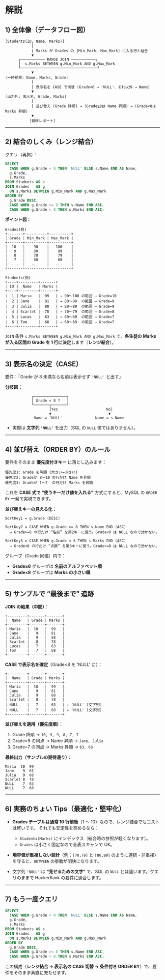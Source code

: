 # 解説

## 1) 全体像（データフロー図）

```text
[Students(ID, Name, Marks)]
            │
            │ Marks が Grades の [Min_Mark, Max_Mark] に入る行と結合
            ▼
      ┌─────────── RANGE JOIN ───────────┐
      │  s.Marks BETWEEN g.Min_Mark AND g.Max_Mark
      └───────────────────────────────────┘
            ▼
[一時結果: Name, Marks, Grade]
            │
            │ 表示名を CASE で切替 (Grade<8 → 'NULL'、それ以外 → Name)
            ▼
[出力列: 表示名, Grade, Marks]
            │
            │ 並び替え (Grade 降順) → (Grade≧8は Name 昇順) → (Grade<8は Marks 昇順)
            ▼
           [最終レポート]
```

---

## 2) 結合のしくみ（レンジ結合）

クエリ（再掲）：

```sql
SELECT
  CASE WHEN g.Grade < 8 THEN 'NULL' ELSE s.Name END AS Name,
  g.Grade,
  s.Marks
FROM Students AS s
JOIN Grades   AS g
  ON s.Marks BETWEEN g.Min_Mark AND g.Max_Mark
ORDER BY
  g.Grade DESC,
  CASE WHEN g.Grade >= 8 THEN s.Name END ASC,
  CASE WHEN g.Grade < 8 THEN s.Marks END ASC;
```

**ポイント図：**

```text
Grades(例)
+-------+----------+----------+
| Grade | Min_Mark | Max_Mark |
+-------+----------+----------+
|  10   |    90    |   100    |
|   9   |    80    |    89    |
|   8   |    70    |    79    |
|   7   |    60    |    69    |
|  ...  |   ...    |   ...    |
+-------+----------+----------+

Students(例)
+----+---------+-------+
| ID |  Name   | Marks |
+----+---------+-------+
|  1 | Maria   |  99   | → 90～100 の範囲 → Grade=10
|  2 | Jane    |  81   | → 80～89  の範囲 → Grade=9
|  3 | Julia   |  88   | → 80～89  の範囲 → Grade=9
|  4 | Scarlet |  78   | → 70～79  の範囲 → Grade=8
|  5 | Lucas   |  63   | → 60～69  の範囲 → Grade=7
|  6 | Tom     |  68   | → 60～69  の範囲 → Grade=7
+----+---------+-------+
```

`JOIN` 条件
`s.Marks BETWEEN g.Min_Mark AND g.Max_Mark`
で、**各生徒の Marks が入る区間の Grade を 1 行に決定**します（**レンジ結合**）。

---

## 3) 表示名の決定（CASE）

要件：「Grade が 8 未満なら名前は表示せず `'NULL'` と出す」

**分岐図：**

```text
            ┌───────────────┐
            │ Grade < 8 ?   │
            └───────┬───────┘
                    │Yes                      No│
                    ▼                          ▼
             Name = 'NULL'               Name = s.Name
```

- 実際は **文字列 `'NULL'`** を出力（SQL の `NULL` 値ではありません）。

---

## 4) 並び替え（ORDER BY）のルール

要件をそのまま **優先度付きキー** に落とし込みます：

```text
優先度1: Grade を降順 (大きい→小さい)
優先度2: Gradeが 8～10 の行だけ Name を昇順
優先度3: Gradeが 1～7  の行だけ Marks を昇順
```

これを **CASE 式で “使うキーだけ値を入れる”** 方式にすると、MySQL の `ORDER BY` 一発で実現できます。

**並び替えキーの見える化：**

```text
SortKey1 = g.Grade (DESC)

SortKey2 = CASE WHEN g.Grade >= 8 THEN s.Name END (ASC)
  → Grade>=8 の行だけ “名前” を第2キーに使う。Grade<8 は NULL なので効かない。

SortKey3 = CASE WHEN g.Grade < 8 THEN s.Marks END (ASC)
  → Grade<8 の行だけ “点数” を第3キーに使う。Grade>=8 は NULL なので効かない。
```

グループ（Grade 同値）内で：

- **Grade≥8** グループは **名前のアルファベット順**
- **Grade<8** グループは **Marks の小さい順**

---

## 5) サンプルで “最後まで” 追跡

**JOIN の結果（中間）**：

```text
+---------+-------+-------+
|  Name   | Grade | Marks |
+---------+-------+-------+
| Maria   |  10   |  99   |
| Jane    |   9   |  81   |
| Julia   |   9   |  88   |
| Scarlet |   8   |  78   |
| Lucas   |   7   |  63   |
| Tom     |   7   |  68   |
+---------+-------+-------+
```

**CASE で表示名を確定**（Grade<8 を 'NULL' に）：

```text
+---------+-------+-------+
|  Name   | Grade | Marks |
+---------+-------+-------+
| Maria   |  10   |  99   |
| Jane    |   9   |  81   |
| Julia   |   9   |  88   |
| Scarlet |   8   |  78   |
| NULL    |   7   |  63   | ← 'NULL' (文字列)
| NULL    |   7   |  68   | ← 'NULL' (文字列)
+---------+-------+-------+
```

**並び替えを適用（優先度順）**：

1. Grade 降順 → `10, 9, 9, 8, 7, 7`
2. Grade=9 の同点 → Name 昇順 → `Jane, Julia`
3. Grade=7 の同点 → Marks 昇順 → `63, 68`

**最終出力（サンプルの期待通り）**：

```text
Maria  10  99
Jane    9  81
Julia   9  88
Scarlet 8  78
NULL    7  63
NULL    7  68
```

---

## 6) 実務のちょい Tips（最適化・堅牢化）

- **Grades テーブルは通常 10 行前後**（1 ～ 10）なので、レンジ結合でもコストは軽いです。
  それでも安定性を高めるなら：

  - `Students(Marks)` にインデックス（結合時の参照が軽くなります）。
  - `Grades` は小さく固定なので全表スキャンで OK。

- **境界値が重複しない設計**（例：`[70,79]` と `[80,89]` のように連続・非重複）を守ると、`BETWEEN` の挙動が明快になります。
- 文字列 `'NULL'` は **“見せるための文字”** で、SQL の `NULL` とは違います。クエリのままで HackerRank の要件に適合します。

---

## 7) もう一度クエリ

```sql
SELECT
  CASE WHEN g.Grade < 8 THEN 'NULL' ELSE s.Name END AS Name,
  g.Grade,
  s.Marks
FROM Students AS s
JOIN Grades   AS g
  ON s.Marks BETWEEN g.Min_Mark AND g.Max_Mark
ORDER BY
  g.Grade DESC,
  CASE WHEN g.Grade >= 8 THEN s.Name END ASC,
  CASE WHEN g.Grade < 8 THEN s.Marks END ASC;
```

この構成（**レンジ結合 → 表示名の CASE 切替 → 条件付き ORDER BY**）で、要件をそのまま素直に充たせます。

